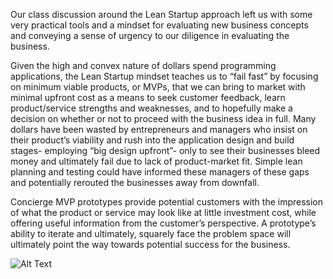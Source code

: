 Our class discussion around the Lean Startup approach left us with some very practical tools and a mindset for evaluating new business concepts and conveying a sense of urgency to our diligence in evaluating the business.

Given the high and convex nature of dollars spend programming applications, the Lean Startup mindset teaches us to “fail fast” by focusing on minimum viable products, or MVPs, that we can bring to market with minimal upfront cost as a means to seek customer feedback, learn product/service strengths and weaknesses, and to hopefully make a decision on whether or not to proceed with the business idea in full.  Many dollars have been wasted by entrepreneurs and managers who insist on their product’s viability and rush into the application design and build stages- employing “big design upfront”- only to see their businesses bleed money and ultimately fail due to lack of product-market fit.  Simple lean planning and testing could have informed these managers of these gaps and potentially rerouted the businesses away from downfall.  

Concierge MVP prototypes provide potential customers with the impression of what the product or service may look like at little investment cost, while offering useful information from the customer’s perspective.  A prototype’s ability to iterate and ultimately, squarely face the problem space will ultimately point the way towards potential success for the business.

![Alt Text](http://img3.wikia.nocookie.net/__cb20130908135918/villains/images/2/26/Bebopandrocksteady.jpg)
